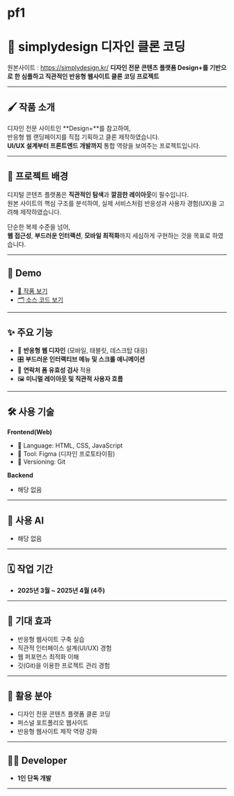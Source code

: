 # pf1

# 🎨 simplydesign 디자인 클론 코딩

원본사이트 : https://simplydesign.kr/
**디자인 전문 콘텐츠 플랫폼 Design+를 기반으로 한 심플하고 직관적인 반응형 웹사이트 클론 코딩 프로젝트**

---

## 🖌️ 작품 소개

디자인 전문 사이트인 **Design+**를 참고하여,  
반응형 웹 랜딩페이지를 직접 기획하고 클론 제작하였습니다.  
**UI/UX 설계부터 프론트엔드 개발까지** 통합 역량을 보여주는 프로젝트입니다.

---

## 🎯 프로젝트 배경

디지털 콘텐츠 플랫폼은 **직관적인 탐색**과 **깔끔한 레이아웃**이 필수입니다.  
원본 사이트의 핵심 구조를 분석하여, 실제 서비스처럼 반응성과 사용자 경험(UX)을 고려해 제작하였습니다.

단순한 복제 수준을 넘어,  
**웹 접근성**, **부드러운 인터랙션**, **모바일 최적화**까지 세심하게 구현하는 것을 목표로 하였습니다.

---

## 🎥 Demo

- [🔗 작품 보기](#)
- [🗂️ 소스 코드 보기](#)

---

## ✨ 주요 기능

- 📱 **반응형 웹 디자인** (모바일, 태블릿, 데스크탑 대응)
- 🎛️ **부드러운 인터랙티브 메뉴 및 스크롤 애니메이션**
- 📨 **연락처 폼 유효성 검사** 적용
- 🖼️ **미니멀 레이아웃 및 직관적 사용자 흐름**

---

## 🛠️ 사용 기술

**Frontend(Web)**

- 🧩 Language: HTML, CSS, JavaScript
- 🎨 Tool: Figma (디자인 프로토타이핑)
- 🔧 Versioning: Git

**Backend**

- 해당 없음

---

## 🤖 사용 AI

- 해당 없음

---

## 🗓️ 작업 기간

- **2025년 3월 ~ 2025년 4월 (4주)**

---

## 🚀 기대 효과

- 반응형 웹사이트 구축 실습
- 직관적 인터페이스 설계(UI/UX) 경험
- 웹 퍼포먼스 최적화 이해
- 깃(Git)을 이용한 프로젝트 관리 경험

---

## 🧩 활용 분야

- 디자인 전문 콘텐츠 플랫폼 클론 코딩
- 퍼스널 포트폴리오 웹사이트
- 반응형 웹사이트 제작 역량 강화

---

## 👨‍💻 Developer

- **1인 단독 개발**

---
